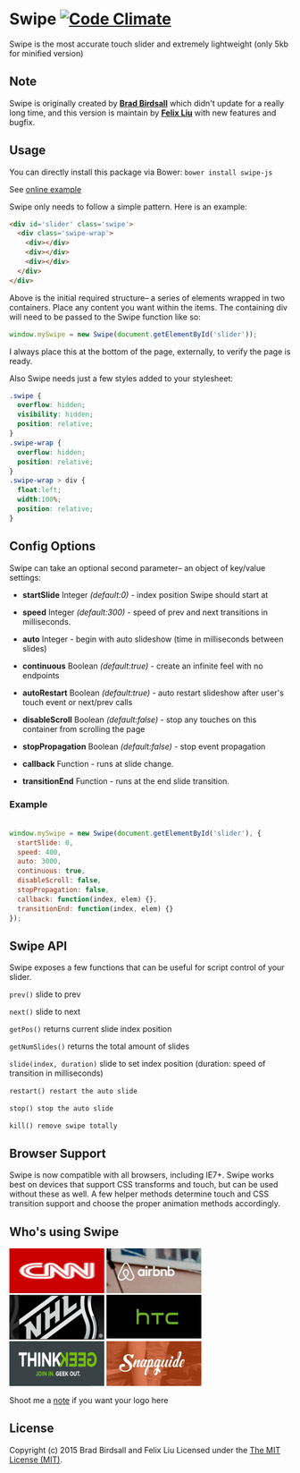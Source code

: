 Swipe [![Code Climate](https://codeclimate.com/github/lyfeyaj/swipe/badges/gpa.svg)](https://codeclimate.com/github/lyfeyaj/swipe)
=====

Swipe is the most accurate touch slider and extremely lightweight (only 5kb for minified version)

## Note

Swipe is originally created by **[Brad Birdsall](https://github.com/thebird)** which didn't update for a really long time, and this version is maintain by **[Felix Liu](https://github.com/lyfeyaj)** with new features and bugfix.

## Usage

You can directly install this package via Bower: `bower install swipe-js`

See [online example](http://lyfeyaj.github.io/swipe/)

Swipe only needs to follow a simple pattern. Here is an example:

``` html
<div id='slider' class='swipe'>
  <div class='swipe-wrap'>
    <div></div>
    <div></div>
    <div></div>
  </div>
</div>
```

Above is the initial required structure– a series of elements wrapped in two containers. Place any content you want within the items. The containing div will need to be passed to the Swipe function like so:

``` js
window.mySwipe = new Swipe(document.getElementById('slider'));
```

I always place this at the bottom of the page, externally, to verify the page is ready.

Also Swipe needs just a few styles added to your stylesheet:

``` css
.swipe {
  overflow: hidden;
  visibility: hidden;
  position: relative;
}
.swipe-wrap {
  overflow: hidden;
  position: relative;
}
.swipe-wrap > div {
  float:left;
  width:100%;
  position: relative;
}
```

## Config Options

Swipe can take an optional second parameter– an object of key/value settings:

- **startSlide** Integer *(default:0)* - index position Swipe should start at

-	**speed** Integer *(default:300)* - speed of prev and next transitions in milliseconds.

- **auto** Integer - begin with auto slideshow (time in milliseconds between slides)

- **continuous** Boolean *(default:true)* - create an infinite feel with no endpoints

- **autoRestart** Boolean *(default:true)* - auto restart slideshow after user's touch event or next/prev calls

- **disableScroll** Boolean *(default:false)* - stop any touches on this container from scrolling the page

- **stopPropagation** Boolean *(default:false)* - stop event propagation
 
-	**callback** Function - runs at slide change.

- **transitionEnd** Function - runs at the end slide transition.

### Example

``` js

window.mySwipe = new Swipe(document.getElementById('slider'), {
  startSlide: 0,
  speed: 400,
  auto: 3000,
  continuous: true,
  disableScroll: false,
  stopPropagation: false,
  callback: function(index, elem) {},
  transitionEnd: function(index, elem) {}
});

```

## Swipe API

Swipe exposes a few functions that can be useful for script control of your slider.

`prev()` slide to prev

`next()` slide to next

`getPos()` returns current slide index position

`getNumSlides()` returns the total amount of slides

`slide(index, duration)` slide to set index position (duration: speed of transition in milliseconds)

`restart() restart the auto slide`

`stop() stop the auto slide`

`kill() remove swipe totally`

## Browser Support
Swipe is now compatible with all browsers, including IE7+. Swipe works best on devices that support CSS transforms and touch, but can be used without these as well. A few helper methods determine touch and CSS transition support and choose the proper animation methods accordingly.

## Who's using Swipe

<img src='icons/cnn.png' width='170' height='80'>
<img src='icons/airbnb.png' width='170' height='80'>
<img src='icons/nhl.png' width='170' height='80'>
<img src='icons/htc.png' width='170' height='80'>
<img src='icons/thinkgeek.png' width='170' height='80'>
<img src='icons/snapguide.png' width='170' height='80'>

Shoot me a [note](mailto:lyfeyaj@gmail.com) if you want your logo here

## License
Copyright (c) 2015 Brad Birdsall and Felix Liu Licensed under the [The MIT License (MIT)](http://opensource.org/licenses/MIT).
